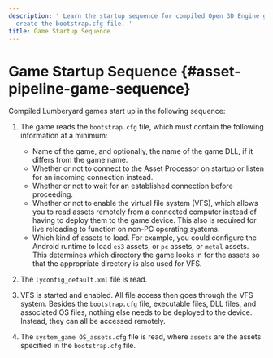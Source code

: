 ```yaml
---
description: ' Learn the startup sequence for compiled Open 3D Engine games and how to
  create the bootstrap.cfg file. '
title: Game Startup Sequence
---
```

# Game Startup Sequence {#asset-pipeline-game-sequence}

Compiled Lumberyard games start up in the following sequence:

1. The game reads the `bootstrap.cfg` file, which must contain the following information at a minimum:
   + Name of the game, and optionally, the name of the game DLL, if it differs from the game name\.
   + Whether or not to connect to the Asset Processor on startup or listen for an incoming connection instead\.
   + Whether or not to wait for an established connection before proceeding\.
   + Whether or not to enable the virtual file system \(VFS\), which allows you to read assets remotely from a connected computer instead of having to deploy them to the game device\. This also is required for live reloading to function on non\-PC operating systems\.
   + Which kind of assets to load\. For example, you could configure the Android runtime to load `es3` assets, or `pc` assets, or `metal` assets\. This determines which directory the game looks in for the assets so that the appropriate directory is also used for VFS\.

1. The `lyconfig_default.xml` file is read\.

1. VFS is started and enabled\. All file access then goes through the VFS system\. Besides the `bootstrap.cfg` file, executable files, DLL files, and associated OS files, nothing else needs to be deployed to the device\. Instead, they can all be accessed remotely\.

1. The `system_game OS_assets.cfg` file is read, where `assets` are the assets specified in the `bootstrap.cfg` file\.